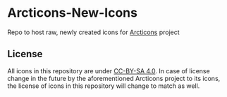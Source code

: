 # Arcticons-New-Icons
Repo to host raw, newly created icons for [Arcticons](https://github.com/Donnnno/Arcticons) project

## License
All icons in this repository are under [CC-BY-SA 4.0](https://creativecommons.org/licenses/by-sa/4.0/). In case of license change in the future by the aforementioned Arcticons project to its icons, the license of icons in this repository will change to match as well.
